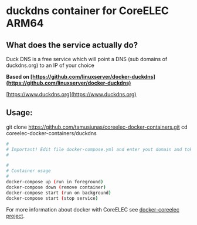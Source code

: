 # duckdns container for CoreELEC ARM64

## What does the service actually do?

Duck DNS is a free service which will point a DNS (sub domains of duckdns.org) to an IP of your choice

**Based on [https://github.com/linuxserver/docker-duckdns](https://github.com/linuxserver/docker-duckdns)**

[https://www.duckdns.org](https://www.duckdns.org)

## Usage:
git clone https://github.com/tamusiunas/coreelec-docker-containers.git
cd coreelec-docker-containers/duckdns

```bash
#
# Important! Edit file docker-compose.yml and enter yout domain and token previously got at [https://www.duckdns.org](https://www.duckdns.org).
#

#
# Container usage
#
docker-compose up (run in foreground)
docker-compose down (remove container)
docker-compose start (run on background)
docker-compose start (stop service)

```

For more information about docker with CoreELEC see [docker-coreelec project](https://github.com/tamusiunas/docker-coreelec).